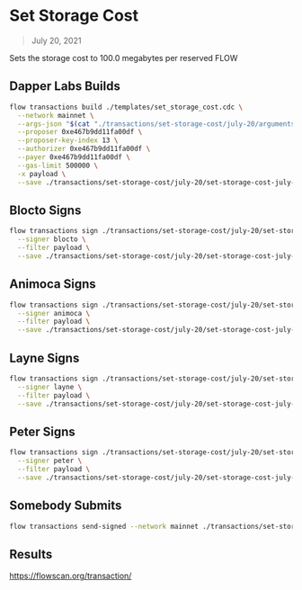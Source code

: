 # Set Storage Cost
> July 20, 2021

Sets the storage cost to 100.0 megabytes per reserved FLOW

## Dapper Labs Builds

```sh
flow transactions build ./templates/set_storage_cost.cdc \
  --network mainnet \
  --args-json "$(cat "./transactions/set-storage-cost/july-20/arguments.json")" \
  --proposer 0xe467b9dd11fa00df \
  --proposer-key-index 13 \
  --authorizer 0xe467b9dd11fa00df \
  --payer 0xe467b9dd11fa00df \
  --gas-limit 500000 \
  -x payload \
  --save ./transactions/set-storage-cost/july-20/set-storage-cost-july-20-unsigned.rlp
```

## Blocto Signs

```sh
flow transactions sign ./transactions/set-storage-cost/july-20/set-storage-cost-july-20-unsigned.rlp \
  --signer blocto \
  --filter payload \
  --save ./transactions/set-storage-cost/july-20/set-storage-cost-july-20-sig-1.rlp
```

## Animoca Signs

```sh
flow transactions sign ./transactions/set-storage-cost/july-20/set-storage-cost-july-20-sig-1.rlp \
  --signer animoca \
  --filter payload \
  --save ./transactions/set-storage-cost/july-20/set-storage-cost-july-20-sig-2.rlp
```

## Layne Signs

```sh
flow transactions sign ./transactions/set-storage-cost/july-20/set-storage-cost-july-20-sig-2.rlp \
  --signer layne \
  --filter payload \
  --save ./transactions/set-storage-cost/july-20/set-storage-cost-july-20-sig-3.rlp
```

## Peter Signs

```sh
flow transactions sign ./transactions/set-storage-cost/july-20/set-storage-cost-july-20-sig-3.rlp \
  --signer peter \
  --filter payload \
  --save ./transactions/set-storage-cost/july-20/set-storage-cost-july-20-sig-complete.rlp
```

## Somebody Submits

```sh
flow transactions send-signed --network mainnet ./transactions/set-storage-cost/july-20/set-storage-cost-july-20-sig-complete.rlp
```

## Results

https://flowscan.org/transaction/
